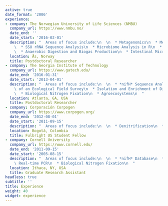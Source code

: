 ```yaml
---
active: true
date_format: '2006'
experience:
- company: The Norwegian University of Life Sciences (NMBU)
  company_url: https://www.nmbu.no/
  date_end: ''
  date_start: '2016-02-01'
  description: "  Areas of focus include:\n  \n  * Metagenomics\n  * Metaproteomics\n\
    \  * SSU rRNA Sequence Analysis\n  * Microbiome Analysis in R\n  * Illumina Sequencing\n\
    \  * Anaerobic Digestion and Biogas Production\n  * Intestinal Microbiomes\n  "
  location: Ås, Norway
  title: Postdoctoral Researcher
- company: The Georgia Institute of Technology
  company_url: https://www.gatech.edu/
  date_end: '2016-01-31'
  date_start: '2013-04-01'
  description: "  Areas of focus include:\n  \n  * *nifH* Sequence Analysis\n  * Design\
    \ of an Ecological Field Survey\n  * Isolation and Enrichment of Diazotrophs\n\
    \  * Biological Nitrogen Fixation\n  * Agroecosystems\n  "
  location: Atlanta, GA, USA
  title: Postdoctoral Researcher
- company: Corporación Corpogen
  company_url: https://www.corpogen.org/
  date_end: '2012-08-01'
  date_start: '2011-09-15'
  description: "  Areas of focus include:\n  \n  * Denitrification\n  * Páramo\n  "
  location: Bogotá, Colombia
  title: Fulbright US Student Fellow
- company: Cornell University
  company_url: https://www.cornell.edu/
  date_end: '2011-09-15'
  date_start: '2005-08-15'
  description: "  Areas of focus include:\n  \n  * *nifH* Database\n  * Quantitative,\
    \ Real-time PCR\n  * Biological Nitrogen Fixation\n  "
  location: Ithaca, NY, USA
  title: Graduate Research Assistant
headless: true
subtitle: ''
title: Experience
weight: 40
widget: experience
---
```


